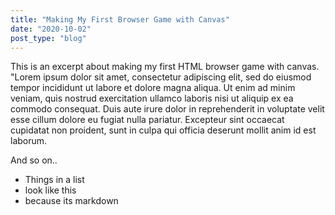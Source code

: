 ```yaml
---
title: "Making My First Browser Game with Canvas"
date: "2020-10-02"
post_type: "blog"
---
```


This is an excerpt about making my first HTML browser game with canvas. "Lorem ipsum dolor sit amet, consectetur adipiscing elit, sed do eiusmod tempor incididunt ut labore et dolore magna aliqua. Ut enim ad minim veniam, quis nostrud exercitation ullamco laboris nisi ut aliquip ex ea commodo consequat. Duis aute irure dolor in reprehenderit in voluptate velit esse cillum dolore eu fugiat nulla pariatur. Excepteur sint occaecat cupidatat non proident, sunt in culpa qui officia deserunt mollit anim id est laborum.

And so on..

- Things in a list
- look like this
- because its markdown
